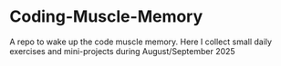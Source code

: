 # Coding-Muscle-Memory
A repo to wake up the code muscle memory. Here I collect small daily exercises and mini-projects during August/September 2025

